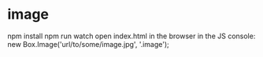 image
=====

npm install
npm run watch
open index.html in the browser
in the JS console: new Box.Image('url/to/some/image.jpg', '.image');
